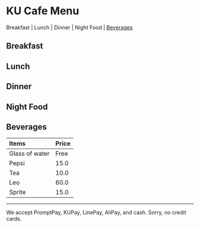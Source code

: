 # KU Cafe Menu
Breakfast | Lunch | Dinner | Night Food | [Beverages](Beverages)

## Breakfast


## Lunch 


## Dinner


## Night Food


## Beverages
| Items | Price | 
|:----------|-----------|
| Glass of water | Free|
| Pepsi | 15.0 | 
| Tea | 10.0| 
| Leo | 60.0| 
| Sprite | 15.0| 



---

We accept PromptPay, KUPay, LinePay, AliPay, and cash. Sorry, no credit cards.
